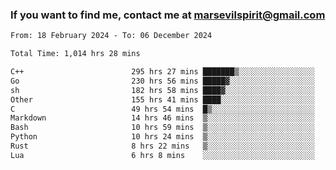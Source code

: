 ### If you want to find me, contact me at marsevilspirit@gmail.com

<!--
**marsevilspirit/marsevilspirit** is a ✨ _special_ ✨ repository because its `README.md` (this file) appears on your GitHub profile.

Here are some ideas to get you started:

- 🔭 I’m currently working on ...
- 🌱 I’m currently learning ...
- 👯 I’m looking to collaborate on ...
- 🤔 I’m looking for help with ...
- 💬 Ask me about ...
- 📫 How to reach me: ...
- 😄 Pronouns: ...
- ⚡ Fun fact: ...
-->
<!--START_SECTION:waka-->

```txt
From: 18 February 2024 - To: 06 December 2024

Total Time: 1,014 hrs 28 mins

C++                        295 hrs 27 mins ███████▒░░░░░░░░░░░░░░░░░   29.12 %
Go                         230 hrs 56 mins █████▓░░░░░░░░░░░░░░░░░░░   22.76 %
sh                         182 hrs 58 mins ████▓░░░░░░░░░░░░░░░░░░░░   18.04 %
Other                      155 hrs 41 mins ████░░░░░░░░░░░░░░░░░░░░░   15.35 %
C                          49 hrs 54 mins  █▒░░░░░░░░░░░░░░░░░░░░░░░   04.92 %
Markdown                   14 hrs 46 mins  ▒░░░░░░░░░░░░░░░░░░░░░░░░   01.46 %
Bash                       10 hrs 59 mins  ▒░░░░░░░░░░░░░░░░░░░░░░░░   01.08 %
Python                     10 hrs 24 mins  ▒░░░░░░░░░░░░░░░░░░░░░░░░   01.03 %
Rust                       8 hrs 22 mins   ▒░░░░░░░░░░░░░░░░░░░░░░░░   00.83 %
Lua                        6 hrs 8 mins    ░░░░░░░░░░░░░░░░░░░░░░░░░   00.61 %
```

<!--END_SECTION:waka-->
